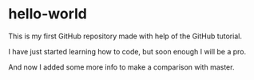 # hello-world
This is my first GitHub repository made with help of the GitHub tutorial.

I have just started learning how to code, but soon enough I will be a pro.

And now I added some more info to make a comparison with master.
